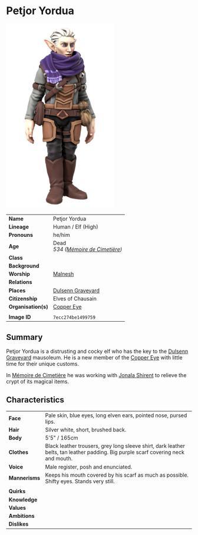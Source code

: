 # Petjor Yordua

<img src="https://raw.githubusercontent.com/jesskelsall/astarus-images/main/characters/portraits/7ecc274be1499759.png" height="500" />

|||
| --- | --- |
| **Name** | Petjor Yordua | character.4
| **Lineage** | Human / Elf (High) |
| **Pronouns** | he/him |
| **Age** | Dead<br>*534 ([Mémoire de Cimetière](../items/echneshment/memory-spheres/memoire-de-cimetiere.md))* |
| **Class** | |
| **Background** | |
| **Worship** | [Malnesh](../gods/deities/malnesh.md) |
| **Relations** | |
| **Places** | [Dulsenn Graveyard](../places/structures/dulsenn-graveyard.md) |
| **Citizenship** | Elves of Chausain |
| **Organisation(s)** | [Copper Eye](../organisations/copper-eye.md) |
|||
| **Image ID** | `7ecc274be1499759` |

## Summary

Petjor Yordua is a distrusting and cocky elf who has the key to the [Dulsenn Graveyard](../places/structures/dulsenn-graveyard.md) mausoleum. He is a new member of the [Copper Eye](../organisations/copper-eye.md) with little time for their unique customs.

In [Mémoire de Cimetière](../items/echneshment/memory-spheres/memoire-de-cimetiere.md) he was working with [Jonala Shirent](jonala-shirent.md) to relieve the crypt of its magical items.

## Characteristics

| | |
| --- | --- |
| **Face** | Pale skin, blue eyes, long elven ears, pointed nose, pursed lips. | characteristics.2
| **Hair** | Silver white, short, brushed back. |
| **Body** | 5'5" / 165cm |
| **Clothes** | Black leather trousers, grey long sleeve shirt, dark leather belts, tan leather padding. Big purple scarf covering neck and mouth. |
| **Voice** | Male register, posh and enunciated. |
| **Mannerisms** | Keeps his mouth covered by his scarf as much as possible. Shifty eyes. Stands very still. |
| | |
| **Quirks** | |
| **Knowledge** | |
| **Values** | |
| **Ambitions** | |
| **Dislikes** | |
